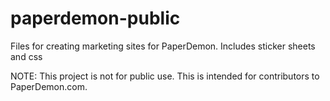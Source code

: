# paperdemon-public
Files for creating marketing sites for PaperDemon. Includes sticker sheets and css


NOTE: This project is not for public use. This is intended for contributors to PaperDemon.com.
